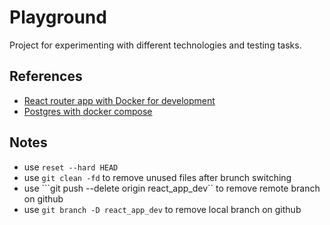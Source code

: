 
# Playground
Project for experimenting with different technologies and testing tasks.

## References
- [React router app with Docker for development](https://github.com/IDriuk/playground/tree/react_router_dev)
- [Postgres with docker compose](https://github.com/IDriuk/playground/tree/postgres_dev)

## Notes
- use ```reset --hard HEAD```
- use ```git clean -fd``` to remove unused files after brunch switching
- use ```git push --delete origin react_app_dev`` to remove remote branch on github
- use ```git branch -D react_app_dev``` to remove local branch on github